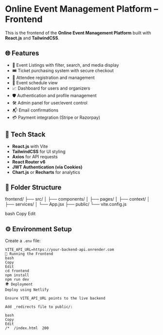 # Online Event Management Platform – Frontend

This is the frontend of the **Online Event Management Platform** built with **React.js** and **TailwindCSS**.

## 🌐 Features

- 🧾 Event Listings with filter, search, and media display
- 🎟️ Ticket purchasing system with secure checkout
- 🧍 Attendee registration and management
- 📅 Event schedule view
- 📈 Dashboard for users and organizers
- 🛡️ Authentication and profile management
- 🛠️ Admin panel for user/event control
- 📬 Email confirmations
- 💳 Payment integration (Stripe or Razorpay)

## 🔧 Tech Stack

- **React.js** with Vite
- **TailwindCSS** for UI styling
- **Axios** for API requests
- **React Router v6**
- **JWT Authentication (via Cookies)**
- **Chart.js** or **Recharts** for analytics

## 📁 Folder Structure

frontend/
├── src/
│ ├── components/
│ ├── pages/
│ ├── context/
│ ├── services/
│ └── App.jsx
├── public/
└── vite.config.js

bash
Copy
Edit

## ⚙️ Environment Setup

Create a `.env` file:

```env
VITE_API_URL=https://your-backend-api.onrender.com
🚀 Running the Frontend
bash
Copy
Edit
cd frontend
npm install
npm run dev
🌍 Deployment
Deploy using Netlify

Ensure VITE_API_URL points to the live backend

Add _redirects file to public/:

bash
Copy
Edit
/*  /index.html  200

